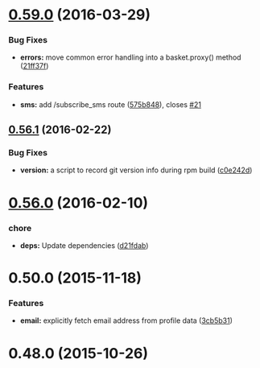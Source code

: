 <a name="0.59.0"></a>
# [0.59.0](https://github.com/mozilla/fxa-basket-proxy/compare/v0.56.1...v0.59.0) (2016-03-29)


### Bug Fixes

* **errors:** move common error handling into a basket.proxy() method ([21ff37f](https://github.com/mozilla/fxa-basket-proxy/commit/21ff37f))

### Features

* **sms:** add /subscribe_sms route ([575b848](https://github.com/mozilla/fxa-basket-proxy/commit/575b848)), closes [#21](https://github.com/mozilla/fxa-basket-proxy/issues/21)



<a name="0.56.1"></a>
## [0.56.1](https://github.com/mozilla/fxa-basket-proxy/compare/v0.56.0...v0.56.1) (2016-02-22)


### Bug Fixes

* **version:** a script to record git version info during rpm build ([c0e242d](https://github.com/mozilla/fxa-basket-proxy/commit/c0e242d))



<a name="0.56.0"></a>
# [0.56.0](https://github.com/mozilla/fxa-basket-proxy/compare/v0.50.0...v0.56.0) (2016-02-10)


### chore

* **deps:** Update dependencies ([d21fdab](https://github.com/mozilla/fxa-basket-proxy/commit/d21fdab))



<a name="0.50.0"></a>
# 0.50.0 (2015-11-18)


### Features

* **email:** explicitly fetch email address from profile data ([3cb5b31](https://github.com/mozilla/fxa-basket-proxy/commit/3cb5b31))



<a name="0.48.0"></a>
# 0.48.0 (2015-10-26)




